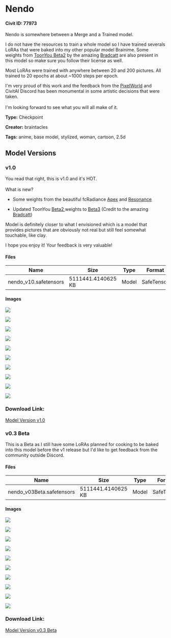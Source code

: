# Nendo

#### Civit ID: 77973

<p>Nendo is somewhere between a Merge and a Trained model.<br /></p><p>I do not have the resources to train a whole model so I have trained severals LoRAs that were baked into my other popular model Brainime. Some weights from <a rel="ugc" href="https://civitai.com/models/30240/toonyou">ToonYou Beta2</a> by the amazing <a rel="ugc" href="https://civitai.com/user/Bradcatt">Bradcatt</a> are also present in this model so make sure you follow their license as well.</p><p></p><p>Most LoRAs were trained with anywhere between 20 and 200 pictures. All trained to 20 epochs at about ~1000 steps per epoch.</p><p></p><p>I'm very proud of this work and the feedback from the <a rel="ugc" href="https://discord.gg/c4XvQM7v">PixelWorld</a> and CivitAI Discord has been monumental in some artistic decisions that were taken.<br /><br />I'm looking forward to see what you will all make of it.</p>

**Type:** Checkpoint

**Creator:** braintacles

**Tags:** anime, base model, stylized, woman, cartoon, 2.5d

## Model Versions

### v1.0

<p>You read that right, this is v1.0 and it's HOT.<br /><br />What is new?<br /></p><ul><li><p>Some weights from the beautiful fcRadiance <a rel="ugc" href="https://civitai.com/models/79409?modelVersionId=84245">Apex</a> and <a rel="ugc" href="https://civitai.com/models/79409?modelVersionId=84219">Resonance</a></p></li><li><p>Updated ToonYou <a rel="ugc" href="https://civitai.com/models/30240?modelVersionId=72974">Beta2 </a>weights to <a rel="ugc" href="https://civitai.com/models/30240?modelVersionId=78775">Beta3</a> (Credit to the amazing <a rel="ugc" href="https://civitai.com/user/Bradcatt">Bradcatt</a>)</p></li></ul><p>Model is definitely closer to what I envisioned which is a model that provides pictures that are obviously not real but still feel somewhat touchable, like clay.</p><p>I hope you enjoy it! Your feedback is very valuable!</p>

#### Files

| Name | Size | Type | Format | Download Url | AutoV1 | AutoV2 | SHA256 | CRC32 | BLAKE3 |
| --- | --- | --- | --- | --- | --- | --- | --- | --- | --- |
| nendo_v10.safetensors | 5111441.4140625 KB | Model | SafeTensor | https://civitai.com/api/download/models/87088 | DC66C19E | CDD85A6CD1 | CDD85A6CD10F8126E8D48702BFED46D05234FE15AA4A1C585DE4810A90041A60 | CBD5545E | 53623DA3DB56C2D7DF871E7E1C67E79AB07BB85548AE4FC0D0A4B215F83E8770 |

#### Images

<p><img src="https://image.civitai.com/xG1nkqKTMzGDvpLrqFT7WA/8164ab76-9cf4-40ce-861d-06c58292b298/width=450/1027052.jpeg" /></p>

<p><img src="https://image.civitai.com/xG1nkqKTMzGDvpLrqFT7WA/6983f1ca-7609-4520-83eb-653a726491b0/width=450/1027062.jpeg" /></p>

<p><img src="https://image.civitai.com/xG1nkqKTMzGDvpLrqFT7WA/32c01eda-0b9f-4b3f-bb5c-5d2fa54b4b39/width=450/1027069.jpeg" /></p>

<p><img src="https://image.civitai.com/xG1nkqKTMzGDvpLrqFT7WA/e3bbe002-6a53-4bcb-acab-0eda35a61f0a/width=450/994878.jpeg" /></p>

<p><img src="https://image.civitai.com/xG1nkqKTMzGDvpLrqFT7WA/6c07a2ba-a04f-44ed-94b0-140971bfc988/width=450/1027077.jpeg" /></p>

<p><img src="https://image.civitai.com/xG1nkqKTMzGDvpLrqFT7WA/00c8d60b-535d-46d1-8492-6b725d89c09f/width=450/994849.jpeg" /></p>

<p><img src="https://image.civitai.com/xG1nkqKTMzGDvpLrqFT7WA/ffd04879-417a-4b4d-9663-033c2fd0b4aa/width=450/994848.jpeg" /></p>

<p><img src="https://image.civitai.com/xG1nkqKTMzGDvpLrqFT7WA/264a07c9-8757-4d01-a839-ddb1939687e9/width=450/1027068.jpeg" /></p>

<p><img src="https://image.civitai.com/xG1nkqKTMzGDvpLrqFT7WA/b6fe8dec-165f-4c9e-a281-a669320128bd/width=450/1027070.jpeg" /></p>

<p><img src="https://image.civitai.com/xG1nkqKTMzGDvpLrqFT7WA/99942c54-ef4f-4fdf-9034-17aedc3bc519/width=450/1027066.jpeg" /></p>

### Download Link:

[Model Version v1.0](https://civitai.com/api/download/models/87088)

### v0.3 Beta

<p>This is a Beta as I still have some LoRAs planned for cooking to be baked into this model before the v1 release but I'd like to get feedback from the community outside Discord.</p>

#### Files

| Name | Size | Type | Format | Download Url | AutoV1 | AutoV2 | SHA256 | CRC32 | BLAKE3 |
| --- | --- | --- | --- | --- | --- | --- | --- | --- | --- |
| nendo_v03Beta.safetensors | 5111441.4140625 KB | Model | SafeTensor | https://civitai.com/api/download/models/82747 | E2744848 | 382FB1B70C | 382FB1B70C85B4D8143D8A97C18F3F309634204F1AC0743F7B2F14588ADB024E | 29C746A0 | 746D35D0249A3BBEEE7268A47EA241EF2A6EB114F99CE6F78C23BE88CC4CC3E1 |

#### Images

<p><img src="https://image.civitai.com/xG1nkqKTMzGDvpLrqFT7WA/1c7f7f22-b858-4ed1-b6c9-65dd1b2b2f43/width=450/931777.jpeg" /></p>

<p><img src="https://image.civitai.com/xG1nkqKTMzGDvpLrqFT7WA/a5205fba-3a83-4bf5-b524-b9a20e10be8e/width=450/931774.jpeg" /></p>

<p><img src="https://image.civitai.com/xG1nkqKTMzGDvpLrqFT7WA/bf0aeba1-edc2-4375-906a-0fe952975117/width=450/931771.jpeg" /></p>

<p><img src="https://image.civitai.com/xG1nkqKTMzGDvpLrqFT7WA/62713cba-0a91-43c3-816d-d54908f14e37/width=450/931772.jpeg" /></p>

<p><img src="https://image.civitai.com/xG1nkqKTMzGDvpLrqFT7WA/1d88d6ff-f9e6-4327-90f0-75e1db163fb1/width=450/931781.jpeg" /></p>

<p><img src="https://image.civitai.com/xG1nkqKTMzGDvpLrqFT7WA/48383ba8-ecbe-4795-a953-ce8f10e2dd25/width=450/931780.jpeg" /></p>

<p><img src="https://image.civitai.com/xG1nkqKTMzGDvpLrqFT7WA/dd874eae-4ead-4334-bd3c-35ee79ca5485/width=450/931773.jpeg" /></p>

<p><img src="https://image.civitai.com/xG1nkqKTMzGDvpLrqFT7WA/3a4bb5c3-cc6c-498d-a8c6-b88708f4cd13/width=450/931776.jpeg" /></p>

<p><img src="https://image.civitai.com/xG1nkqKTMzGDvpLrqFT7WA/d7086126-e174-40f4-aa89-7dccbbefb4d9/width=450/931775.jpeg" /></p>

<p><img src="https://image.civitai.com/xG1nkqKTMzGDvpLrqFT7WA/4e9f28f7-88d5-4d38-bde1-4a8279d1e7ea/width=450/931778.jpeg" /></p>

### Download Link:

[Model Version v0.3 Beta](https://civitai.com/api/download/models/82747)

